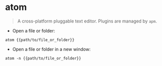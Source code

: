 # atom

> A cross-platform pluggable text editor.
> Plugins are managed by `apm`.

- Open a file or folder:

`atom {{path/to/file_or_folder}}`

- Open a file or folder in a new window:

`atom -n {{path/to/file_or_folder}}`
